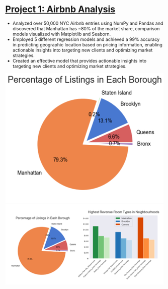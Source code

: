 # [Project 1: Airbnb Analysis](https://github.com/Max-Boonjindasup/airbnb_analysis/tree/main)
* Analyzed over 50,000 NYC Airbnb entries using NumPy and Pandas and discovered that Manhattan has ~80% of the market share, comparison models visualized with Matplotlib and Seaborn.
* Employed 5 different regression models and achieved a 99% accuracy in predicting geographic location based on pricing information, enabling actionable insights into targeting new clients and optimizing market strategies.
* Created an effective model that provides actionable insights into targeting new clients and optimizing market strategies.

![](images/pie_listings_by_borough_6.png)![](images/airbnb_highlights.png)
